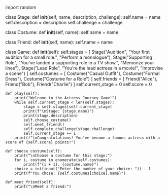 import random

class Stage:
    def __init__(self, name, description, challenge):
        self.name = name
        self.description = description
        self.challenge = challenge

class Costume:
    def __init__(self, name):
        self.name = name

class Friend:
    def __init__(self, name):
        self.name = name

class Game:
    def __init__(self):
        self.stages = [
            Stage("Audition", "Your first audition for a small role.", "Perform a monologue"),
            Stage("Supporting Role", "You've landed a supporting role in a TV show.", "Memorize your lines"),
            Stage("Lead Role", "You're the lead actress in a movie!", "Improvise a scene")
        ]
        self.costumes = [
            Costume("Casual Outfit"),
            Costume("Formal Dress"),
            Costume("Costume for a Role")
        ]
        self.friends = [
            Friend("Alice"),
            Friend("Bob"),
            Friend("Charlie")
        ]
        self.current_stage = 0
        self.score = 0

    def play(self):
        print("Welcome to the Actress Journey Game!")
        while self.current_stage < len(self.stages):
            stage = self.stages[self.current_stage]
            print(f"\nStage: {stage.name}")
            print(stage.description)
            self.choose_costume()
            self.meet_friend()
            self.complete_challenge(stage.challenge)
            self.current_stage += 1
        print(f"\nCongratulations! You've become a famous actress with a score of {self.score} points!")

    def choose_costume(self):
        print("\nChoose a costume for this stage:")
        for i, costume in enumerate(self.costumes):
            print(f"{i + 1}. {costume.name}")
        choice = int(input("Enter the number of your choice: ")) - 1
        print(f"You chose: {self.costumes[choice].name}")

    def meet_friend(self):
        print("\nMeet a friend:")
       
